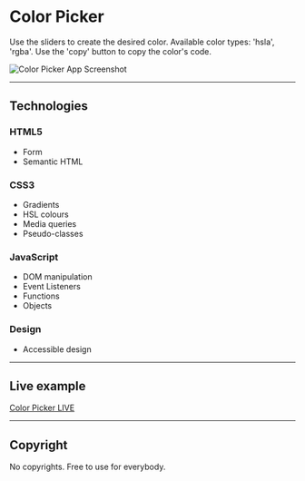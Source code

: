 # Color Picker

Use the sliders to create the desired color. Available color types: 'hsla', 'rgba'. Use the 'copy' button to copy the color's code.

![Color Picker App Screenshot](https://small-projects.s3.eu-west-2.amazonaws.com/color_picker_hsla_rgba/capture.jpg)

---

## Technologies

### HTML5

* Form
* Semantic HTML

### CSS3

* Gradients
* HSL colours
* Media queries
* Pseudo-classes

### JavaScript

* DOM manipulation
* Event Listeners
* Functions
* Objects

### Design

* Accessible design

---

## Live example

[Color Picker LIVE](https://small-projects.s3.eu-west-2.amazonaws.com/color_picker_hsla_rgba/index.html)

---

## Copyright

No copyrights. Free to use for everybody.
